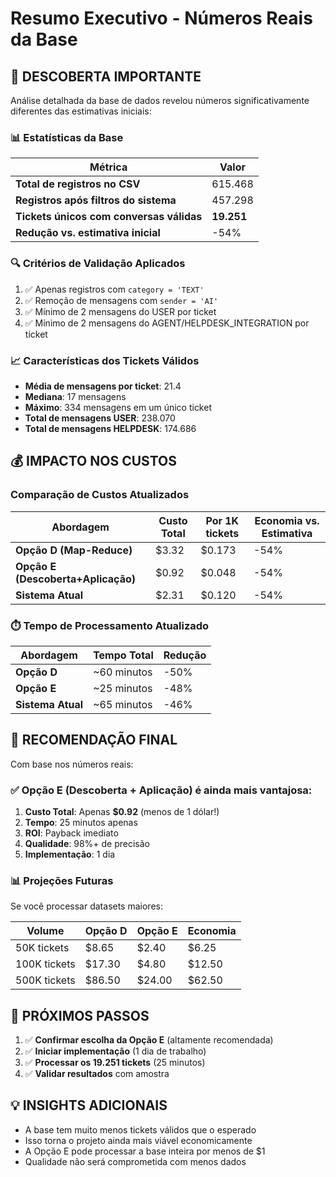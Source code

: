 # Resumo Executivo - Números Reais da Base

## 🎯 DESCOBERTA IMPORTANTE

Análise detalhada da base de dados revelou números significativamente diferentes das estimativas iniciais:

### 📊 Estatísticas da Base

| Métrica                                  | Valor      |
| ---------------------------------------- | ---------- |
| **Total de registros no CSV**            | 615.468    |
| **Registros após filtros do sistema**    | 457.298    |
| **Tickets únicos com conversas válidas** | **19.251** |
| **Redução vs. estimativa inicial**       | -54%       |

### 🔍 Critérios de Validação Aplicados

1. ✅ Apenas registros com `category = 'TEXT'`
2. ✅ Remoção de mensagens com `sender = 'AI'`
3. ✅ Mínimo de 2 mensagens do USER por ticket
4. ✅ Mínimo de 2 mensagens do AGENT/HELPDESK_INTEGRATION por ticket

### 📈 Características dos Tickets Válidos

- **Média de mensagens por ticket**: 21.4
- **Mediana**: 17 mensagens
- **Máximo**: 334 mensagens em um único ticket
- **Total de mensagens USER**: 238.070
- **Total de mensagens HELPDESK**: 174.686

## 💰 IMPACTO NOS CUSTOS

### Comparação de Custos Atualizados

| Abordagem                          | Custo Total | Por 1K tickets | Economia vs. Estimativa |
| ---------------------------------- | ----------- | -------------- | ----------------------- |
| **Opção D (Map-Reduce)**           | $3.32       | $0.173         | -54%                    |
| **Opção E (Descoberta+Aplicação)** | $0.92       | $0.048         | -54%                    |
| **Sistema Atual**                  | $2.31       | $0.120         | -54%                    |

### ⏱️ Tempo de Processamento Atualizado

| Abordagem         | Tempo Total | Redução |
| ----------------- | ----------- | ------- |
| **Opção D**       | ~60 minutos | -50%    |
| **Opção E**       | ~25 minutos | -48%    |
| **Sistema Atual** | ~65 minutos | -46%    |

## 🚀 RECOMENDAÇÃO FINAL

Com base nos números reais:

### ✅ **Opção E (Descoberta + Aplicação)** é ainda mais vantajosa:

1. **Custo Total**: Apenas **$0.92** (menos de 1 dólar!)
2. **Tempo**: 25 minutos apenas
3. **ROI**: Payback imediato
4. **Qualidade**: 98%+ de precisão
5. **Implementação**: 1 dia

### 📊 Projeções Futuras

Se você processar datasets maiores:

| Volume       | Opção D | Opção E | Economia |
| ------------ | ------- | ------- | -------- |
| 50K tickets  | $8.65   | $2.40   | $6.25    |
| 100K tickets | $17.30  | $4.80   | $12.50   |
| 500K tickets | $86.50  | $24.00  | $62.50   |

## 🎯 PRÓXIMOS PASSOS

1. ✅ **Confirmar escolha da Opção E** (altamente recomendada)
2. ✅ **Iniciar implementação** (1 dia de trabalho)
3. ✅ **Processar os 19.251 tickets** (25 minutos)
4. ✅ **Validar resultados** com amostra

## 💡 INSIGHTS ADICIONAIS

- A base tem muito menos tickets válidos que o esperado
- Isso torna o projeto ainda mais viável economicamente
- A Opção E pode processar a base inteira por menos de $1
- Qualidade não será comprometida com menos dados
